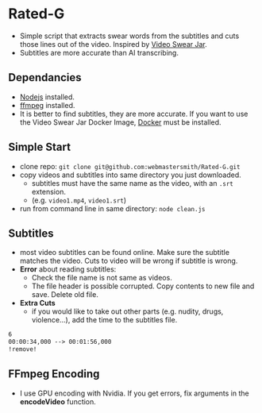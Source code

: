 # Rated-G

- Simple script that extracts swear words from the subtitles and cuts those lines out of the video. Inspired by [Video Swear Jar](https://github.com/jveldboom/video-swear-jar).
- Subtitles are more accurate than AI transcribing.

## Dependancies

- [Nodejs](https://nodejs.org/en/download/package-manager) installed.
- [ffmpeg](https://www.ffmpeg.org/download.html) installed.
- It is better to find subtitles, they are more accurate. If you want to use the Video Swear Jar Docker Image, [Docker](https://docs.docker.com/engine/install/) must be installed.

## Simple Start

- clone repo: `git clone git@github.com:webmastersmith/Rated-G.git`
- copy videos and subtitles into same directory you just downloaded.
  - subtitles must have the same name as the video, with an `.srt` extension.
  - (e.g. `video1.mp4`, `video1.srt`)
- run from command line in same directory: `node clean.js`

## Subtitles

- most video subtitles can be found online. Make sure the subtitle matches the video. Cuts to video will be wrong if subtitle is wrong.
- **Error** about reading subtitles:
  - Check the file name is not same as videos.
  - The file header is possible corrupted. Copy contents to new file and save. Delete old file.
- **Extra Cuts**
  - if you would like to take out other parts (e.g. nudity, drugs, violence...), add the time to the subtitles file.

```txt
6
00:00:34,000 --> 00:01:56,000
!remove!
```

## FFmpeg Encoding

- I use GPU encoding with Nvidia. If you get errors, fix arguments in the **encodeVideo** function.